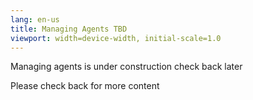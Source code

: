 ```yaml
---
lang: en-us
title: Managing Agents TBD
viewport: width=device-width, initial-scale=1.0
---
```


Managing agents is under construction check back later

Please check back for more content
